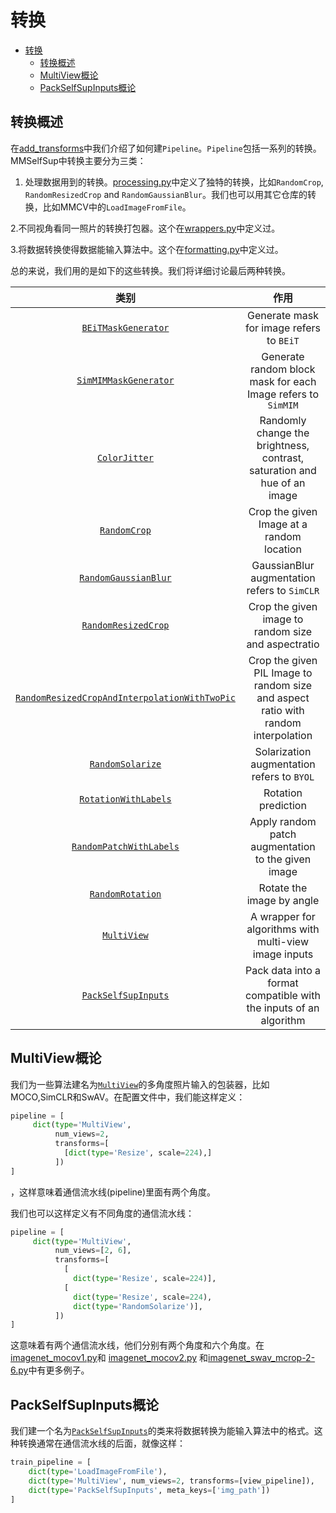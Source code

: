 # 转换

- [转换](<>)
  - [转换概述](#转换概述)
  - [MultiView概论](#MultiView概论)
  - [PackSelfSupInputs概论](#PackSelfSupInputs概论)

## 转换概述

在[add_transforms](./add_transforms.md)中我们介绍了如何建`Pipeline`。`Pipeline`包括一系列的转换。MMSelfSup中转换主要分为三类：

1. 处理数据用到的转换。[processing.py](https://github.com/open-mmlab/mmselfsup/blob/1.x/mmselfsup/datasets/transforms/processing.py)中定义了独特的转换，比如`RandomCrop`, `RandomResizedCrop` and `RandomGaussianBlur`。我们也可以用其它仓库的转换，比如MMCV中的`LoadImageFromFile`。

2.不同视角看同一照片的转换打包器。这个在[wrappers.py](https://github.com/open-mmlab/mmselfsup/blob/1.x/mmselfsup/datasets/transforms/wrappers.py)中定义过。

3.将数据转换使得数据能输入算法中。这个在[formatting.py](https://github.com/open-mmlab/mmselfsup/blob/1.x/mmselfsup/datasets/transforms/formatting.py)中定义过。

总的来说，我们用的是如下的这些转换。我们将详细讨论最后两种转换。

|                                                      类别                                                      |                                      作用                                      |
| :-------------------------------------------------------------------------------------------------------------: | :--------------------------------------------------------------------------------: |
|                           [`BEiTMaskGenerator`](mmselfsup.datasets.BEiTMaskGenerator)                           |                      Generate mask for image refers to `BEiT`                      |
|                         [`SimMIMMaskGenerator`](mmselfsup.datasets.SimMIMMaskGenerator)                         |            Generate random block mask for each Image refers to `SimMIM`            |
|                                 [`ColorJitter`](mmselfsup.datasets.ColorJitter)                                 |      Randomly change the brightness, contrast, saturation and hue of an image      |
|                                  [`RandomCrop`](mmselfsup.datasets.RandomCrop)                                  |                     Crop the given Image at a random location                      |
|                          [`RandomGaussianBlur`](mmselfsup.datasets.RandomGaussianBlur)                          |                    GaussianBlur augmentation refers to `SimCLR`                    |
|                           [`RandomResizedCrop`](mmselfsup.datasets.RandomResizedCrop)                           |                Crop the given image to random size and aspectratio                 |
| [`RandomResizedCropAndInterpolationWithTwoPic`](mmselfsup.datasets.RandomResizedCropAndInterpolationWithTwoPic) | Crop the given PIL Image to random size and aspect ratio with random interpolation |
|                              [`RandomSolarize`](mmselfsup.datasets.RandomSolarize)                              |                     Solarization augmentation refers to `BYOL`                     |
|                          [`RotationWithLabels`](mmselfsup.datasets.RotationWithLabels)                          |                                Rotation prediction                                 |
|                       [`RandomPatchWithLabels`](mmselfsup.datasets.RandomPatchWithLabels)                       |                 Apply random patch augmentation to the given image                 |
|                              [`RandomRotation`](mmselfsup.datasets.RandomRotation)                              |                             Rotate the image by angle                              |
|                             [`MultiView`](mmselfsup.datasets.transforms.MultiView)                              |               A wrapper for algorithms with multi-view image inputs                |
|                           [`PackSelfSupInputs`](mmselfsup.datasets.PackSelfSupInputs)                           |         Pack data into a format compatible with the inputs of an algorithm         |

## MultiView概论

我们为一些算法建名为[`MultiView`](mmselfsup.datasets.transforms.MultiView)的多角度照片输入的包装器，比如MOCO,SimCLR和SwAV。在配置文件中，我们能这样定义：

```python
pipeline = [
     dict(type='MultiView',
          num_views=2,
          transforms=[
            [dict(type='Resize', scale=224),]
          ])
]
```

，这样意味着通信流水线(pipeline)里面有两个角度。

我们也可以这样定义有不同角度的通信流水线：

```python
pipeline = [
     dict(type='MultiView',
          num_views=[2, 6],
          transforms=[
            [
              dict(type='Resize', scale=224)],
            [
              dict(type='Resize', scale=224),
              dict(type='RandomSolarize')],
          ])
]
```

这意味着有两个通信流水线，他们分别有两个角度和六个角度。在[imagenet_mocov1.py](https://github.com/open-mmlab/mmselfsup/blob/1.x/configs/selfsup/_base_/datasets/imagenet_mocov1.py)和 [imagenet_mocov2.py](https://github.com/open-mmlab/mmselfsup/blob/1.x/configs/selfsup/_base_/datasets/imagenet_mocov2.py) 和[imagenet_swav_mcrop-2-6.py](https://github.com/open-mmlab/mmselfsup/blob/1.x/configs/selfsup/_base_/datasets/imagenet_swav_mcrop-2-6.py)中有更多例子。

## PackSelfSupInputs概论

我们建一个名为[`PackSelfSupInputs`](mmselfsup.datasets.transforms.PackSelfSupInputs)的类来将数据转换为能输入算法中的格式。这种转换通常在通信流水线的后面，就像这样：

```python
train_pipeline = [
    dict(type='LoadImageFromFile'),
    dict(type='MultiView', num_views=2, transforms=[view_pipeline]),
    dict(type='PackSelfSupInputs', meta_keys=['img_path'])
]
```
